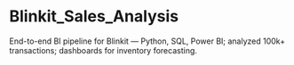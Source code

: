 # Blinkit_Sales_Analysis
End-to-end BI pipeline for Blinkit — Python, SQL, Power BI; analyzed 100k+ transactions; dashboards for inventory forecasting.
